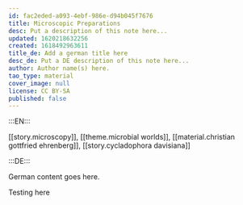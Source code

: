 ```yaml
---
id: fac2eded-a093-4ebf-986e-d94b045f7676
title: Microscopic Preparations
desc: Put a description of this note here...
updated: 1620218632256
created: 1618492963611
title_de: Add a german title here
desc_de: Put a DE description of this note here...
author: Author name(s) here.
tao_type: material
cover_image: null
license: CC BY-SA
published: false
---
```


:::EN:::

[[story.microscopy]], [[theme.microbial worlds]], [[material.christian gottfried ehrenberg]], [[story.cycladophora davisiana]]

:::DE:::

German content goes here.

Testing here
